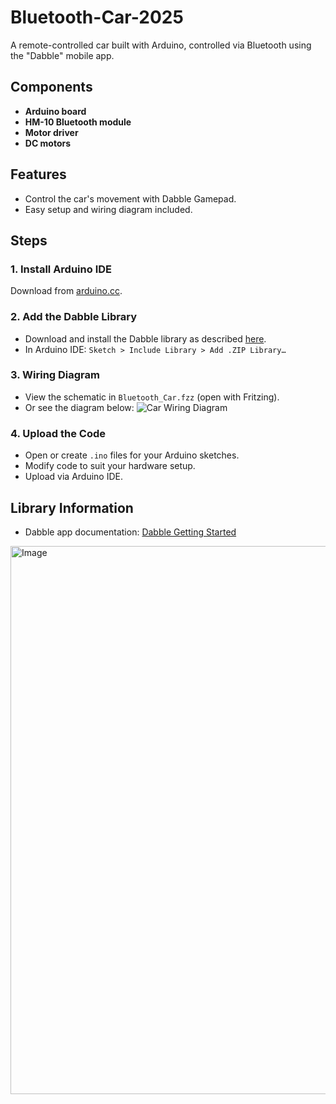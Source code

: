 # Bluetooth-Car-2025

A remote-controlled car built with Arduino, controlled via Bluetooth using the "Dabble" mobile app. 

## Components
- **Arduino board**
- **HM-10 Bluetooth module**
- **Motor driver**
- **DC motors**

## Features
- Control the car's movement with Dabble Gamepad.
- Easy setup and wiring diagram included.

## Steps

### 1. Install Arduino IDE
Download from [arduino.cc](https://www.arduino.cc/en/software).

### 2. Add the Dabble Library
- Download and install the Dabble library as described [here](https://ai.thestempedia.com/docs/dabble-app/getting-started-with-dabble/).
- In Arduino IDE: `Sketch > Include Library > Add .ZIP Library…`

### 3. Wiring Diagram
- View the schematic in `Bluetooth_Car.fzz` (open with Fritzing).
- Or see the diagram below:
  ![Car Wiring Diagram](https://github.com/user-attachments/assets/911aac3f-0e36-44e0-9b7c-1dce632c50da)

### 4. Upload the Code
- Open or create `.ino` files for your Arduino sketches.
- Modify code to suit your hardware setup.
- Upload via Arduino IDE.

## Library Information
- Dabble app documentation: [Dabble Getting Started](https://ai.thestempedia.com/docs/dabble-app/getting-started-with-dabble/)


<img width="1521" height="877" alt="Image" src="https://github.com/user-attachments/assets/911aac3f-0e36-44e0-9b7c-1dce632c50da" />

